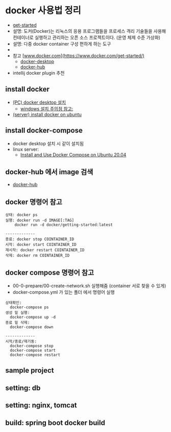 # docker 사용법 정리
* [get-started](https://docs.docker.com/get-started/)
* 설명: 도커(Docker)는 리눅스의 응용 프로그램들을 프로세스 격리 기술들을 사용해 컨테이너로 실행하고 관리하는 오픈 소스 프로젝트이다. (운영 체제 수준 가상화)
* 설명: 다중 docker container 구성 편하게 하는 도구
* 
* 참고 [www.docker.com](https://www.docker.com/get-started/)
  * [docker-desktop](https://www.docker.com/products/docker-desktop/)
  * [docker-hub](https://hub.docker.com/)
* intellij docker plugin 추천

## install docker
* [(PC) docker desktop 설치 <PC>](https://www.docker.com/products/docker-desktop/)
  * [windows 설치 주의점 참고:](https://www.lainyzine.com/ko/article/a-complete-guide-to-how-to-install-docker-desktop-on-windows-10/)
* [(server) install docker on ubuntu](https://docs.docker.com/engine/install/ubuntu/)

## install docker-compose
* docker desktop 설치 시 같이 설치됨
* linux server:
  * [Install and Use Docker Compose on Ubuntu 20.04](https://www.digitalocean.com/community/tutorials/how-to-install-and-use-docker-compose-on-ubuntu-20-04)


## docker-hub 에서 image 검색
* [docker-hub](https://hub.docker.com/) 


## docker 명령어 참고 
```
상태: docker ps
실행: docker run -d IMAGE[:TAG]
    docker run -d docker/getting-started:latest

-------------
종료: docker stop COINTAINER_ID
시작: docker start COINTAINER_ID
재시작: docker restart COINTAINER_ID
삭제: docker rm COINTAINER_ID
``` 

## docker compose 명령어 참고
* 00-0-prepare/00-create-network.sh 실행해줌 (container 서로 찾을 수 있게)
* docker-compose.yml 가 있는 폴더 에서 명령어 실행

```
상태확인: 
  docker-compose ps
생성 밑 실행: 
  docker-compose up -d
종료 밑 삭제: 
  docker-compose down
  
------------- 
시작/종료/재기동: 
  docker-compose stop
  docker-compose start
  docker-compose restart
```

## sample project

## setting: db

## setting: nginx, tomcat


## build: spring boot docker build 





